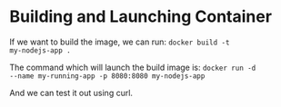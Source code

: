 # Building and Launching Container

If we want to build the image, we can run:
<code>docker build -t my-nodejs-app .</code>

The command which will launch the build image is:
<code>docker run -d --name my-running-app -p 8080:8080 my-nodejs-app </code>

And we can test it out using curl.
